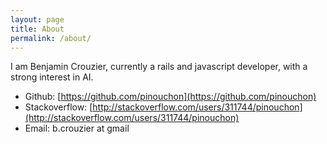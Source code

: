 ```yaml
---
layout: page
title: About
permalink: /about/
---
```


I am Benjamin Crouzier, currently a rails and javascript developer, with a strong interest in AI.

 - Github: [https://github.com/pinouchon](https://github.com/pinouchon)
 - Stackoverflow: [http://stackoverflow.com/users/311744/pinouchon](http://stackoverflow.com/users/311744/pinouchon)
 - Email: b.crouzier at gmail